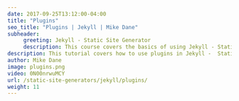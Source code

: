 ```yaml
---
date: 2017-09-25T13:12:00-04:00
title: "Plugins"
seo_title: "Plugins | Jekyll | Mike Dane"
subheader:
     greeting: Jekyll - Static Site Generator
     description: This course covers the basics of using Jekyll - Static Site Generator. Work your way through the videos and we'll teach you everything you need to know to create a professional and scalable website or blog!
description: This tutorial covers how to use plugins in Jekyll -  Static Site Generator.
author: Mike Dane
image: plugins.png
video: 0N00nrwuMCY
url: /static-site-generators/jekyll/plugins/
weight: 11
---
```

